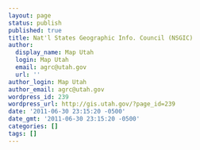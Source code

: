 ```yaml
---
layout: page
status: publish
published: true
title: Nat'l States Geographic Info. Council (NSGIC)
author:
  display_name: Map Utah
  login: Map Utah
  email: agrc@utah.gov
  url: ''
author_login: Map Utah
author_email: agrc@utah.gov
wordpress_id: 239
wordpress_url: http://gis.utah.gov/?page_id=239
date: '2011-06-30 23:15:20 -0500'
date_gmt: '2011-06-30 23:15:20 -0500'
categories: []
tags: []
---
```


